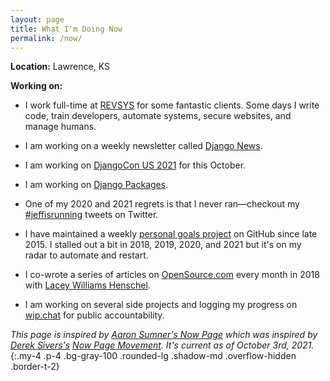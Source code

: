 ```yaml
---
layout: page
title: What I'm Doing Now
permalink: /now/
---
```


**Location:** Lawrence, KS

**Working on:**

- I work full-time at [REVSYS][] for some fantastic clients.
  Some days I write code, train developers, automate systems, secure websites, and manage humans.

- I am working on a weekly newsletter called [Django News][].

- I am working on [DjangoCon US 2021][]  for this October.

- I am working on [Django Packages][].

- One of my 2020 and 2021 regrets is that I never ran—checkout my [#jeffisrunning][] tweets on Twitter.

- I have maintained a weekly [personal goals project][] on GitHub since late 2015. I stalled out a bit in 2018, 2019, 2020, and 2021 but it's on my radar to automate and restart.

- I co-wrote a series of articles on [OpenSource.com][] every month in 2018 with [Lacey Williams Henschel][].

- I am working on several side projects and logging my progress on [wip.chat][] for public accountability.

*This page is inspired by [Aaron Sumner's Now Page][] which was inspired by [Derek Sivers's][Derek Sivers] [Now Page Movement][]. It's current as of October 3rd, 2021.*
{:.my-4 .p-4 .bg-gray-100 .rounded-lg .shadow-md .overflow-hidden .border-t-2}

[#jeffisrunning]: https://twitter.com/search?q=%23jeffisrunning&src=typd
[Aaron Sumner's Now Page]: http://aaronsumner.com/pages/now.html
[Derek Sivers]: https://sivers.org/now
[Django News]: https://django-news.com/
[Django Packages]: https://djangopackages.org/
[DjangoCon US 2019]: https://2019.djangocon.us/
[DjangoCon US 2020]: https://2020.djangocon.us/
[DjangoCon US 2021]: https://2021.djangocon.us/
[Is the Lead Safe]: http://www.istheleadsafe.com/
[Keto diet]: https://www.reddit.com/r/keto/wiki/keto_in_a_nutshell
[Lacey Williams Henschel]: https://opensource.com/users/laceynwilliams
[Now Page Movement]: http://nownownow.com/about
[OpenSource.com]: https://opensource.com/users/jefftriplett
[personal goals project]: https://github.com/jefftriplett/personal-goals
[RevSys]: https://www.revsys.com/
[wip.chat]: https://wip.chat/@jefftriplett
